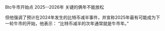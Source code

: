 Btc牛市开始点 2025--2026年 关键的俩年不能放松


但他强调了预计在2024年发生的比特币减半事件，并宣称2025年最有可能成为下一轮牛市的开始，他表示：
“比特币减半的次年通常就是牛市年。”

